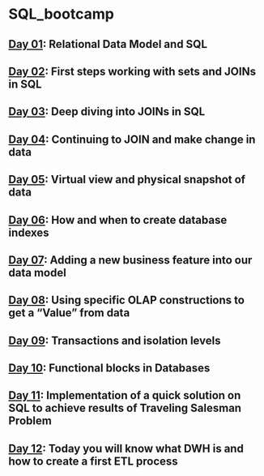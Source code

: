 # SQL_bootcamp

## [Day 01](day_01/): Relational Data Model and SQL
## [Day 02](day_02/): First steps working with sets and JOINs in SQL
## [Day 03](day_03/): Deep diving into JOINs in SQL
## [Day 04](day_04/): Continuing to JOIN and make change in data
## [Day 05](day_05/): Virtual view and physical snapshot of data
## [Day 06](day_06/): How and when to create database indexes
## [Day 07](day_07/): Adding a new business feature into our data model
## [Day 08](day_08/): Using specific OLAP constructions to get a “Value” from data
## [Day 09](day_09/): Transactions and isolation levels
## [Day 10](day_10/): Functional blocks in Databases
## [Day 11](day_11/): Implementation of a quick solution on SQL to achieve results of Traveling Salesman Problem
## [Day 12](day_12/): Today you will know what DWH is and how to create a first ETL process

